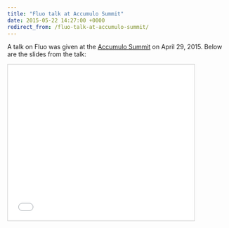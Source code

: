 ```yaml
---
title: "Fluo talk at Accumulo Summit"
date: 2015-05-22 14:27:00 +0000
redirect_from: /fluo-talk-at-accumulo-summit/
---
```


A talk on Fluo was given at the [Accumulo Summit][1] on April 29, 2015.  Below are the slides from the talk:

<iframe src="//www.slideshare.net/slideshow/embed_code/key/kBl6Jb591OhY9Y" width="425" height="355" frameborder="0" marginwidth="0" marginheight="0" scrolling="no" style="border:1px solid #CCC; border-width:1px; margin-bottom:5px; max-width: 100%;" allowfullscreen> </iframe>

[1]: http://accumulosummit.com/
